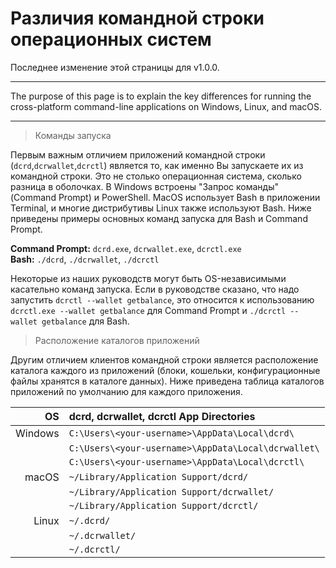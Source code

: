 # Различия командной строки операционных систем 

Последнее изменение этой страницы для v1.0.0.

---

The purpose of this page is to explain the key differences for running the cross-platform command-line applications on Windows, Linux, and macOS.

---

> Команды запуска

Первым важным отличием приложений командной строки (`dcrd`,`dcrwallet`,`dcrctl`) является то, как именно Вы запускаете их из командной строки. Это не столько операционная система, сколько разница в оболочках. В Windows встроены "Запрос команды" (Command Prompt) и PowerShell. MacOS использует Bash в приложении Terminal, и многие дистрибутивы Linux также используют Bash. Ниже приведены примеры основных команд запуска для Bash и Command Prompt.

**Command Prompt:** `dcrd.exe`, `dcrwallet.exe`, `dcrctl.exe` <br />
**Bash:** `./dcrd`, `./dcrwallet`, `./dcrctl`

Некоторые из наших руководств могут быть OS-независимыми касательно команд запуска. Если в руководстве сказано, что надо запустить `dcrctl --wallet getbalance`, это относится к использованию `dcrctl.exe --wallet getbalance` для Command Prompt и `./dcrctl --wallet getbalance` для Bash.

> Расположение каталогов приложений

Другим отличием клиентов командной строки является расположение каталога каждого из приложений (блоки, кошельки, конфигурационные файлы хранятся в каталоге данных). Ниже приведена таблица каталогов приложений по умолчанию для каждого приложения. 

| OS      | dcrd, dcrwallet, dcrctl App Directories      | 
| -------:|:--------------------------------------------- |
| Windows | `C:\Users\<your-username>\AppData\Local\dcrd\`      |
|         | `C:\Users\<your-username>\AppData\Local\dcrwallet\` | 
|         | `C:\Users\<your-username>\AppData\Local\dcrctl\`    |
| macOS   | `~/Library/Application Support/dcrd/`         |
|         | `~/Library/Application Support/dcrwallet/`    |
|         | `~/Library/Application Support/dcrctl/`       |
| Linux   | `~/.dcrd/`                                    |
|         | `~/.dcrwallet/`                               |
|         | `~/.dcrctl/`                                  |

